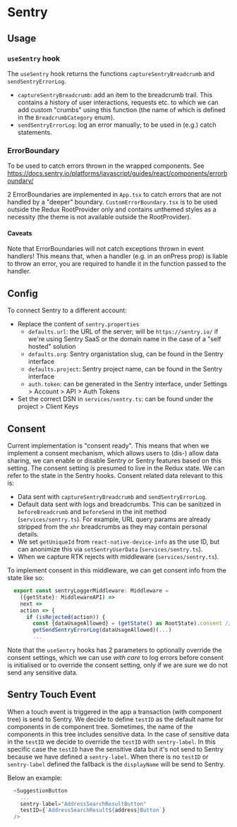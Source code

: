 # Sentry

## Usage

### `useSentry` hook

The `useSentry` hook returns the functions `captureSentryBreadcrumb` and `sendSentryErrorLog`.

- `captureSentryBreadcrumb`: add an item to the breadcrumb trail. This contains a history of user interactions, requests etc. to which we can add custom "crumbs" using this function (the name of which is defined in the `BreadcrumbCategory` enum).
- `sendSentryErrorLog`: log an error manually; to be used in (e.g.) catch statements.

### ErrorBoundary

To be used to catch errors thrown in the wrapped components. See https://docs.sentry.io/platforms/javascript/guides/react/components/errorboundary/

2 ErrorBoundaries are implemented in `App.tsx` to catch errors that are not handled by a "deeper" boundary. `CustomErrorBoundary.tsx` is to be used outside the Redux RootProvider only and contains unthemed styles as a necessity (the theme is not available outside the RootProvider).

#### Caveats

Note that ErrorBoundaries will not catch exceptions thrown in event handlers! This means that, when a handler (e.g. in an onPress prop) is liable to throw an error, you are required to handle it in the function passed to the handler.

## Config

To connect Sentry to a different account:

- Replace the content of `sentry.properties`
  - `defaults.url`: the URL of the server; will be `https://sentry.io/` if we're using Sentry SaaS or the domain name in the case of a "self hosted" solution
  - `defaults.org`: Sentry organistation slug, can be found in the Sentry interface
  - `defaults.project`: Sentry project name, can be found in the Sentry interface
  - `auth.token`: can be generated in the Sentry interface, under Settings > Account > API > Auth Tokens
- Set the correct DSN in `services/sentry.ts`: can be found under the project > Client Keys

## Consent

Current implementation is "consent ready". This means that when we implement a consent mechanism, which allows users to (dis-) allow data sharing, we can enable or disable Sentry or Sentry features based on this setting. The consent setting is presumed to live in the Redux state. We can refer to the state in the Sentry hooks. Consent related data relevant to this is:

- Data sent with `captureSentryBreadcrumb` and `sendSentryErrorLog`.
- Default data sent with logs and breadcrumbs. This can be sanitized in `beforeBreadcrumb` and `beforeSend` in the init method (`services/sentry.ts`). For example, URL query params are already stripped from the `xhr` breadcrumbs as they may contain personal details.
- We set `getUniqueId` from `react-native-device-info` as the use ID, but can anonimize this via `setSentryUserData` (`services/sentry.ts`).
- When we capture RTK rejects with middleware (`services/sentry.ts`).

To implement consent in this middleware, we can get consent info from the state like so:

```js
  export const sentryLoggerMiddleware: Middleware =
    ({getState}: MiddlewareAPI) =>
    next =>
    action => {
      if (isRejected(action)) {
        const {dataUsageAllowed} = (getState() as RootState).consent // for example
        getSendSentryErrorLog(dataUsageAllowed)(...)
        ...
```

Note that the `useSentry` hooks has 2 parameters to optionally override the consent settings, which we can use _with care_ to log errors before consent is initialised or to override the consent setting, only if we are sure we do not send any sensitive data.

## Sentry Touch Event

When a touch event is triggered in the app a transaction (with component tree) is send to Sentry.
We decide to define `testID` as the default name for components in de component tree.
Sometimes, the name of the components in this tree includes sensitive data.
In the case of sensitive data in the `testID` we decide to override the `testID` with `sentry-label`.
In this specific case the `testID` have the sensitive data but it's not send to Sentry because we have defined a `sentry-label`.
When there is no `testID` or `sentry-label` defined the fallback is the `displayName` will be send to Sentry.

Below an example:

```js
  <SuggestionButton
    ...
    sentry-label="AddressSearchResultButton"
    testID={`AddressSearchResult${address}Button`}
  />
```

